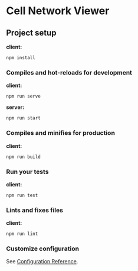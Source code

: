 # Cell Network Viewer

## Project setup
**client:**
```
npm install
```

### Compiles and hot-reloads for development
**client:**
```
npm run serve
```
**server:**
```
npm run start
```

### Compiles and minifies for production
**client:**
```
npm run build
```

### Run your tests
**client:**
```
npm run test
```

### Lints and fixes files
**client:**
```
npm run lint
```

### Customize configuration
See [Configuration Reference](https://cli.vuejs.org/config/).
